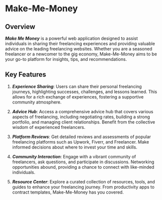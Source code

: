 # Make-Me-Money

## Overview

***Make Me Money*** is a powerful web application designed to assist individuals in sharing their freelancing experiences and providing valuable advice on the leading freelancing websites. Whether you are a seasoned freelancer or a newcomer to the gig economy, Make-Me-Money aims to be your go-to platform for insights, tips, and recommendations.

## Key Features

1. ***Experience Sharing***: Users can share their personal freelancing journeys, highlighting successes, challenges, and lessons learned. This allows for a rich exchange of experiences, fostering a supportive community atmosphere.

2. ***Advice Hub***: Access a comprehensive advice hub that covers various aspects of freelancing, including negotiating rates, building a strong portfolio, and managing client relationships. Benefit from the collective wisdom of experienced freelancers.

3. ***Platform Reviews***: Get detailed reviews and assessments of popular freelancing platforms such as Upwork, Fiverr, and Freelancer. Make informed decisions about where to invest your time and skills.

4. ***Community Interaction***: Engage with a vibrant community of freelancers, ask questions, and participate in discussions. Networking opportunities abound, providing a chance to connect with like-minded individuals.

5. ***Resource Center***: Explore a curated collection of resources, tools, and guides to enhance your freelancing journey. From productivity apps to contract templates, Make-Me-Money has you covered.